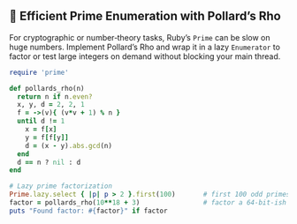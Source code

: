 ## 🎲 Efficient Prime Enumeration with Pollard’s Rho

For cryptographic or number‐theory tasks, Ruby’s `Prime` can be slow on huge numbers. Implement Pollard’s Rho and wrap it in a lazy `Enumerator` to factor or test large integers on demand without blocking your main thread.

```ruby
require 'prime'

def pollards_rho(n)
  return n if n.even?
  x, y, d = 2, 2, 1
  f = ->(v){ (v*v + 1) % n }
  until d != 1
    x = f[x]
    y = f[f[y]]
    d = (x - y).abs.gcd(n)
  end
  d == n ? nil : d
end

# Lazy prime factorization
Prime.lazy.select { |p| p > 2 }.first(100)       # first 100 odd primes
factor = pollards_rho(10**18 + 3)                # factor a 64-bit-ish composite
puts "Found factor: #{factor}" if factor
```
